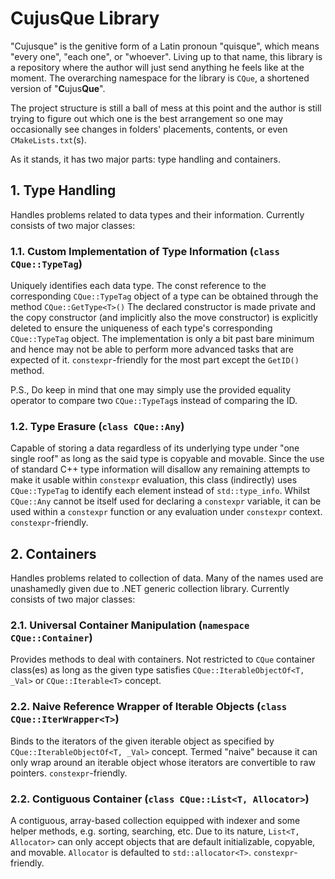 # CujusQue Library
"Cujusque" is the genitive form of a Latin pronoun "quisque", which means "every one", "each one", or "whoever". Living up to that name, this library is a repository where the author will just send anything he feels like at the moment. The overarching namespace for the library is `CQue`, a shortened version of "**C**ujus**Que**". 

The project structure is still a ball of mess at this point and the author is still trying to figure out which one is the best arrangement so one may occasionally see changes in folders' placements, contents, or even `CMakeLists.txt`(s).

As it stands, it has two major parts: type handling and containers.

## 1. Type Handling
Handles problems related to data types and their information. Currently consists of two major classes:
### 1.1. Custom Implementation of Type Information (`class CQue::TypeTag`)
Uniquely identifies each data type. The const reference to the corresponding `CQue::TypeTag` object of a type can be obtained through the method `CQue::GetType<T>()` The declared constructor is made private and the copy constructor (and implicitly also the move constructor) is explicitly deleted to ensure the uniqueness of each type's corresponding `CQue::TypeTag` object. The implementation is only a bit past bare minimum and hence may not be able to perform more advanced tasks that are expected of it. `constexpr`-friendly for the most part except the `GetID()` method.

P.S., Do keep in mind that one may simply use the provided equality operator to compare two `CQue::TypeTag`s instead of comparing the ID. 
### 1.2. Type Erasure (`class CQue::Any`)
Capable of storing a data regardless of its underlying type under "one single roof" as long as the said type is copyable and movable. Since the use of standard C++ type information will disallow any remaining attempts to make it usable within `constexpr` evaluation, this class (indirectly) uses `CQue::TypeTag` to identify each element instead of `std::type_info`. Whilst `CQue::Any` cannot be itself used for declaring a `constexpr` variable, it can be used within a `constexpr` function or any evaluation under `constexpr` context. `constexpr`-friendly.

## 2. Containers
Handles problems related to collection of data. Many of the names used are unashamedly given due to .NET generic collection library. Currently consists of two major classes:
### 2.1. Universal Container Manipulation (`namespace CQue::Container`)
Provides methods to deal with containers. Not restricted to `CQue` container class(es) as long as the given type satisfies `CQue::IterableObjectOf<T, _Val>` or `CQue::Iterable<T>` concept.
### 2.2. Naive Reference Wrapper of Iterable Objects (`class CQue::IterWrapper<T>`)
Binds to the iterators of the given iterable object as specified by `CQue::IterableObjectOf<T, _Val>` concept. Termed "naive" because it can only wrap around an iterable object whose iterators are convertible to raw pointers. `constexpr`-friendly.
### 2.2. Contiguous Container (`class CQue::List<T, Allocator>`)
A contiguous, array-based collection equipped with indexer and some helper methods, e.g. sorting, searching, etc. Due to its nature, `List<T, Allocator>` can only accept objects that are default initializable, copyable, and movable. `Allocator` is defaulted to `std::allocator<T>`. `constexpr`-friendly.
